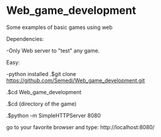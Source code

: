 # Web_game_development
Some examples of basic games using web

Dependencies:

-Only Web server to "test" any game.


Easy:

-python installed
   .$git clone https://github.com/Semedi/Web_game_development.git
   
   
   .$cd Web_game_development
   
   .$cd (directory of the game)
   
   .$python -m SimpleHTTPServer 8080
  
  
 


go to your favorite browser and type:
   http://localhost:8080/
  
